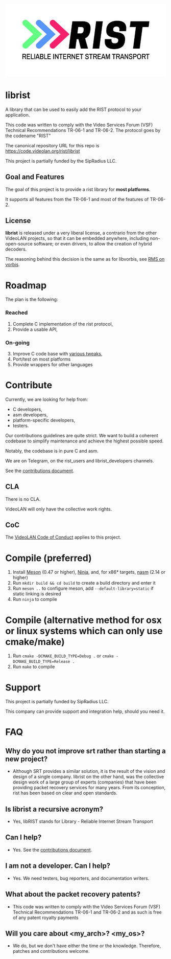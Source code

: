 ![librist logo](librist_logo.png)

# librist

A library that can be used to easily add the RIST protocol to your application.

This code was written to comply with the Video Services Forum (VSF) Technical Recommendations TR-06-1 and TR-06-2. The protocol goes by the codename "RIST"

The canonical repository URL for this repo is https://code.videolan.org/rist/librist

This project is partially funded by the SipRadius LLC.

## Goal and Features

The goal of this project is to provide a rist library for **most platforms**.

It supports all features from the TR-06-1 and most of the features of TR-06-2.

## License

**librist** is released under a very liberal license, a contrario from the other VideoLAN projects, so that it can be embedded anywhere, including non-open-source software; or even drivers, to allow the creation of hybrid decoders.

The reasoning behind this decision is the same as for libvorbis, see [RMS on vorbis](https://lwn.net/2001/0301/a/rms-ov-license.php3).

# Roadmap

The plan is the following:

### Reached
1. Complete C implementation of the rist protocol,
2. Provide a usable API,

### On-going
3. Improve C code base with [various tweaks](https://code.videolan.org/rist/librist/wikis/task-list),
4. Port/test on most platforms
5. Provide wrappers for other languages

# Contribute

Currently, we are looking for help from:
- C developers,
- asm developers,
- platform-specific developers,
- testers.

Our contributions guidelines are quite strict. We want to build a coherent codebase to simplify maintenance and achieve the highest possible speed.

Notably, the codebase is in pure C and asm.

We are on Telegram, on the rist_users and librist_developers channels.

See the [contributions document](CONTRIBUTING.md).

## CLA

There is no CLA.

VideoLAN will only have the collective work rights.

## CoC

The [VideoLAN Code of Conduct](https://wiki.videolan.org/CoC) applies to this project.

# Compile (preferred)

1. Install [Meson](https://mesonbuild.com/) (0.47 or higher), [Ninja](https://ninja-build.org/), and, for x86\* targets, [nasm](https://nasm.us/) (2.14 or higher)
2. Run `mkdir build && cd build` to create a build directory and enter it
3. Run `meson ..` to configure meson, add `--default-library=static` if static linking is desired
4. Run `ninja` to compile

# Compile (alternative method for osx or linux systems which can only use cmake/make)

1. Run `cmake -DCMAKE_BUILD_TYPE=Debug .` or `cmake -DCMAKE_BUILD_TYPE=Release .`
2. Run `make` to compile

# Support

This project is partially funded by SipRadius LLC.

This company can provide support and integration help, should you need it.


# FAQ

## Why do you not improve srt rather than starting a new project?

- Although SRT provides a similar solution, it is the result of the vision and design of a single company. librist on the other hand, was the collective design work of a large group of experts (companies) that have been providing packet recovery services for many years. From its conception, rist has been based on clear and open standards.

## Is librist a recursive acronym?

- Yes, libRIST stands for Library - Reliable Internet Stream Transport

## Can I help?

- Yes. See the [contributions document](CONTRIBUTING.md).

## I am not a developer. Can I help?

- Yes. We need testers, bug reporters, and documentation writers.

## What about the packet recovery patents?

- This code was written to comply with the Video Services Forum (VSF) Technical Recommendations TR-06-1 and TR-06-2 and as such is free of any patent royalty payments

## Will you care about <my_arch>? <my_os>?

- We do, but we don't have either the time or the knowledge. Therefore, patches and contributions welcome.
